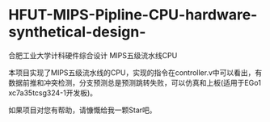 # HFUT-MIPS-Pipline-CPU-hardware-synthetical-design-
合肥工业大学计科硬件综合设计 MIPS五级流水线CPU

本项目实现了MIPS五级流水线的CPU，实现的指令在controller.v中可以看出，有数据前推和冲突检测，分支预测总是预测跳转失败，可以仿真和上板(适用于EGo1 xc7a35tcsg324-1开发板)。

如果项目对您有帮助，请慷慨给我一颗Star吧。
